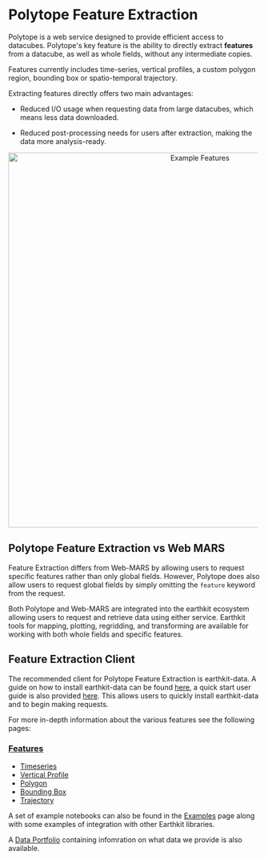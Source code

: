 # Polytope Feature Extraction

Polytope is a web service designed to provide efficient access to datacubes. Polytope's key feature is the ability to directly extract **features** from a datacube, as well as whole fields, without any intermediate copies.

Features currently includes time-series, vertical profiles, a custom polygon region, bounding box or spatio-temporal trajectory.

Extracting features directly offers two main advantages:

- Reduced I/O usage when requesting data from large datacubes, which means less data downloaded.

- Reduced post-processing needs for users after extraction, making the data more analysis-ready.

<div style="text-align:center">
<p style="float: middle; margin: 0 5px 0 0px;">
    <img src="../../images/polytope_feature.png" alt="Example Features" width="750"/>
</p>
</div>

## Polytope Feature Extraction vs Web MARS

Feature Extraction differs from Web-MARS by allowing users to request specific features rather than only global fields. However, Polytope does also allow users to request global fields by simply omitting the `feature` keyword from the request. 

Both Polytope and Web-MARS are integrated into the earthkit ecosystem allowing users to request and retrieve data using either service. Earthkit tools for mapping, plotting, regridding, and transforming are available for working with both whole fields and specific features.

## Feature Extraction Client

The recommended client for Polytope Feature Extraction is earthkit-data. A guide on how to install earthkit-data can be found <a href="../Installation">here</a>, a quick start user guide is also provided <a href="../Quick_Start">here</a>. This allows users to quickly install earthkit-data and to begin making requests.

For more in-depth information about the various features see the following pages:

### <a href="../Features/feature">Features</a>
  - <a href="../Features/timeseries">Timeseries</a>
  - <a href="../Features/vertical_profile">Vertical Profile</a>
  - <a href="../Features/polygon">Polygon</a>
  - <a href="../Features/boundingbox">Bounding Box</a>
  - <a href="../Features/trajectory">Trajectory</a>

<!-- A design document on the general principles of how requests can be generated can also be found <a href="../Design_Doc">here</a>. -->

A set of example notebooks can also be found in the <a href="../Examples/index">Examples</a> page along with some examples of integration with other Earthkit libraries.

A <a href="../Data_Portfolio">Data Portfolio</a> containing infomration on what data we provide is also available.